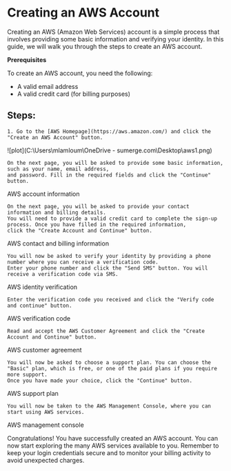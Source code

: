 # Creating an AWS Account

Creating an AWS (Amazon Web Services) account is a simple process that involves providing some basic information and verifying your identity.
In this guide, we will walk you through the steps to create an AWS account.

**Prerequisites**

To create an AWS account, you need the following:

   * A valid email address
   * A valid credit card (for billing purposes)

## Steps:

    1. Go to the [AWS Homepage](https://aws.amazon.com/) and click the "Create an AWS Account" button.

 ![plot](C:\Users\mlamloum\OneDrive - sumerge.com\Desktop\aws1.png)
 


    On the next page, you will be asked to provide some basic information, such as your name, email address, 
    and password. Fill in the required fields and click the "Continue" button.

AWS account information

    On the next page, you will be asked to provide your contact information and billing details. 
    You will need to provide a valid credit card to complete the sign-up process. Once you have filled in the required information, 
    click the "Create Account and Continue" button.

AWS contact and billing information

    You will now be asked to verify your identity by providing a phone number where you can receive a verification code. 
    Enter your phone number and click the "Send SMS" button. You will receive a verification code via SMS.

AWS identity verification

    Enter the verification code you received and click the "Verify code and continue" button.

AWS verification code

    Read and accept the AWS Customer Agreement and click the "Create Account and Continue" button.

AWS customer agreement

    You will now be asked to choose a support plan. You can choose the "Basic" plan, which is free, or one of the paid plans if you require more support. 
    Once you have made your choice, click the "Continue" button.

AWS support plan

    You will now be taken to the AWS Management Console, where you can start using AWS services.

AWS management console

Congratulations! You have successfully created an AWS account. You can now start exploring the many AWS services available to you.
Remember to keep your login credentials secure and to monitor your billing activity to avoid unexpected charges.
